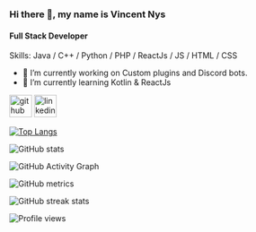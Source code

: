 ### Hi there 👋, my name is Vincent Nys
#### Full Stack Developer

Skills: Java / C++ / Python / PHP / ReactJs / JS / HTML / CSS

- 🔭 I’m currently working on Custom plugins and Discord bots. 
- 🌱 I’m currently learning Kotlin & ReactJs 


[<img src='https://cdn.jsdelivr.net/npm/simple-icons@3.0.1/icons/github.svg' alt='github' height='40'>](https://github.com/codingvincee)  [<img src='https://cdn.jsdelivr.net/npm/simple-icons@3.0.1/icons/linkedin.svg' alt='linkedin' height='40'>](https://www.linkedin.com/in/https://www.linkedin.com/in/nysvincent//)  

[![Top Langs](https://github-readme-stats.vercel.app/api/top-langs/?username=codingvincee)](https://github.com/anuraghazra/github-readme-stats)

![GitHub stats](https://github-readme-stats.vercel.app/api?username=codingvincee&show_icons=true)  

![GitHub Activity Graph](https://activity-graph.herokuapp.com/graph?username=codingvincee)  

![GitHub metrics](https://metrics.lecoq.io/codingvincee)  

![GitHub streak stats](https://github-readme-streak-stats.herokuapp.com/?user=codingvincee)  

![Profile views](https://gpvc.arturio.dev/codingvincee)  
